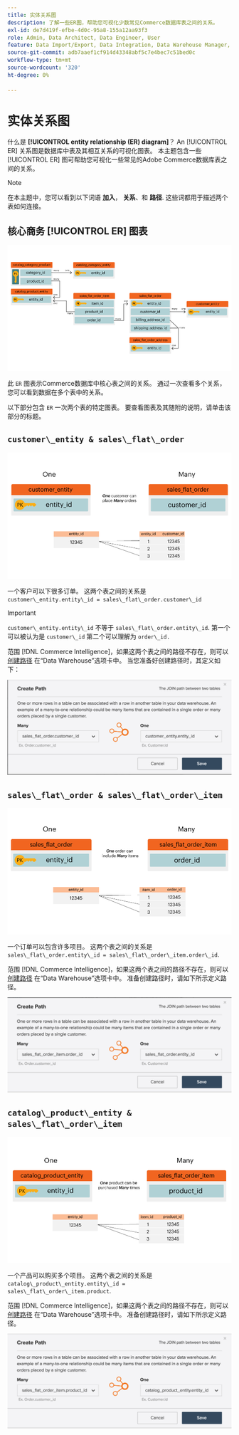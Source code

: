 ```yaml
---
title: 实体关系图
description: 了解一些ER图，帮助您可视化少数常见Commerce数据库表之间的关系。
exl-id: de7d419f-efbe-4d0c-95a8-155a12aa93f3
role: Admin, Data Architect, Data Engineer, User
feature: Data Import/Export, Data Integration, Data Warehouse Manager, Commerce Tables
source-git-commit: adb7aaef1cf914d43348abf5c7e4bec7c51bed0c
workflow-type: tm+mt
source-wordcount: '320'
ht-degree: 0%

---
```


# 实体关系图

什么是 **[!UICONTROL entity relationship (ER) diagram]**？ An [!UICONTROL ER] 关系图是数据库中表及其相互关系的可视化图表。 本主题包含一些 [!UICONTROL ER] 图可帮助您可视化一些常见的Adobe Commerce数据库表之间的关系。

>[!NOTE]
>
>在本主题中，您可以看到以下词语 **加入**， **关系**、和 **路径**. 这些词都用于描述两个表如何连接。

## 核心商务 [!UICONTROL ER] 图表

![4_DB图表](../../assets/4_DB_Chart.png)

此 `ER` 图表示Commerce数据库中核心表之间的关系。 通过一次查看多个关系，您可以看到数据在多个表中的关系。

以下部分包含 `ER` 一次两个表的特定图表。 要查看图表及其随附的说明，请单击该部分的标题。

## `customer\_entity & sales\_flat\_order`

![一个客户多个订单](../../assets/2_OneCustomerManyOrders.png)

一个客户可以下很多订单。 这两个表之间的关系是 `customer\_entity.entity\_id = sales\_flat\_order.customer\_id`

>[!IMPORTANT]
>
>`customer\_entity.entity\_id` 不等于 `sales\_flat\_order.entity\_id`. 第一个可以被认为是 `customer\_id` 第二个可以理解为 `order\_id.`

范围 [!DNL Commerce Intelligence]，如果这两个表之间的路径不存在，则可以 [创建路径](../data-warehouse-mgr/create-paths-calc-columns.md) 在“Data Warehouse”选项卡中。 当您准备好创建路径时，其定义如下：

![](../../assets/SFO___CE_path.png)

## `sales\_flat\_order & sales\_flat\_order\_item`

![1_OneOrderManyItems](../../assets/1_OneOrderManyItems.png)

一个订单可以包含许多项目。 这两个表之间的关系是 `sales\_flat\_order.entity\_id = sales\_flat\_order\_item.order\_id`.

范围 [!DNL Commerce Intelligence]，如果这两个表之间的路径不存在，则可以 [创建路径](../data-warehouse-mgr/create-paths-calc-columns.md) 在“Data Warehouse”选项卡中。 准备创建路径时，请如下所示定义路径。

![](../../assets/SFOI___SFO_path.png)

## `catalog\_product\_entity & sales\_flat\_order\_item`

![3_OneProductManyTimes](../../assets/3_OneProductManyTimes.png)

一个产品可以购买多个项目。 这两个表之间的关系是 `catalog\_product\_entity.entity\_id = sales\_flat\_order\_item.product`.

范围 [!DNL Commerce Intelligence]，如果这两个表之间的路径不存在，则可以 [创建路径](../data-warehouse-mgr/create-paths-calc-columns.md) 在“Data Warehouse”选项卡中。 准备创建路径时，请如下所示定义路径。

![](../../assets/SFOI___CPE_path.png)
